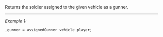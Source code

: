 Returns the soldier assigned to the given vehicle as a gunner.


---
*Example 1:*
```sqf
_gunner = assignedGunner vehicle player;
```